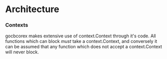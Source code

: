 # Architecture

### Contexts

gocbcorex makes extensive use of context.Context through it's code. All functions
which can block _must_ take a context.Context, and conversely it can be assumed that
any function which does not accept a context.Context will never block.
